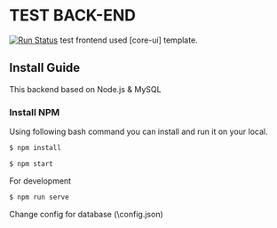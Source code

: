 # TEST BACK-END

[![Run Status](https://api.shippable.com/projects/591c82a22f895107009e8b35/badge?branch=devel)](https://app.shippable.com/github/ansible/awx)
test frontend used [core-ui] template.

## Install Guide

This backend based on Node.js & MySQL

### Install NPM

Using following bash command you can install and run it on your local.

```bash
$ npm install
```

```bash
$ npm start
```

For development
```bash
$ npm run serve
```

Change config for database
(\config.json)
